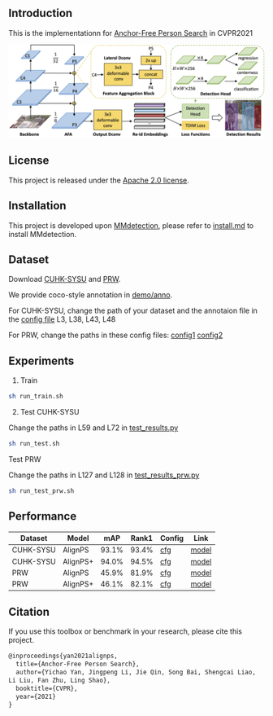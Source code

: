 
## Introduction

This is the implementationn for [Anchor-Free Person Search](https://arxiv.org/abs/2103.11617) in CVPR2021

![demo image](demo/arch.jpg)


## License

This project is released under the [Apache 2.0 license](LICENSE).


## Installation

This project is developed upon [MMdetection](https://github.com/open-mmlab/mmdetection), please refer to [install.md](docs/install.md) to install MMdetection.


## Dataset

Download [CUHK-SYSU](https://github.com/ShuangLI59/person_search) and [PRW](https://github.com/liangzheng06/PRW-baseline).

We provide coco-style annotation in [demo/anno](demo/anno).

For CUHK-SYSU, change the path of your dataset and the annotaion file in the [config file](configs/_base_/datasets/cuhk_detection_1000.py) L3, L38, L43, L48

For PRW, change the paths in these config files: [config1](configs/fcos/prw_base_focal_labelnorm_sub_ldcn_fg15_wd1-3.py) [config2](configs/fcos/prw_dcn_base_focal_labelnorm_sub_ldcn_fg15_wd7-4.py)



## Experiments
  1. Train

   ```bash
   sh run_train.sh
   ```
  2. Test CUHK-SYSU

  Change the paths in L59 and L72 in [test_results.py](tools/test_results.py)

   ```bash
   sh run_test.sh
   ```
   Test PRW

   Change the paths in L127 and L128 in [test_results_prw.py](tools/test_results_prw.py)

   ```bash
   sh run_test_prw.sh
   ```

## Performance

|Dataset|Model|mAP|Rank1| Config | Link |
|-----|-----|------|-----|------|-----|
|CUHK-SYSU|AlignPS| 93.1%|93.4%|[cfg](https://github.com/daodaofr/AlignPS/blob/master/configs/fcos/fcos_center-normbbox-centeronreg-giou_r50_caffe_fpn_gn-head_dcn_4x4_1x_cuhk_reid_1500_stage1_fpncat_dcn_epoch24_multiscale_focal_x4_bg-2_lconv3dcn_sub_triqueue_dcn0.py)| [model](https://drive.google.com/file/d/1WMvvxee15Enca_l9DYzCuOfP1f64zliy/view?usp=sharing)| 
|CUHK-SYSU|AlignPS+|94.0%|94.5%|[cfg](https://github.com/daodaofr/AlignPS/blob/master/configs/fcos/fcos_center-normbbox-centeronreg-giou_r50_caffe_fpn_gn-head_dcn_4x4_1x_cuhk_reid_1500_stage1_fpncat_dcn_epoch24_multiscale_focal_x4_bg-2_lconv3dcn_sub_triqueue.py)| [model](https://drive.google.com/file/d/12AuG37IPkhyrpHG_kqpUzzoDEEkXlgne/view?usp=sharing)| 
|PRW|AlignPS| 45.9%|81.9%|[cfg](https://github.com/daodaofr/AlignPS/blob/master/configs/fcos/prw_base_focal_labelnorm_sub_ldcn_fg15_wd1-3.py)| [model](https://drive.google.com/file/d/1QQNoYQTiO3FIiEpu0AtigGFIDf3wG2u5/view?usp=sharing)| 
|PRW|AlignPS+|46.1%|82.1%|[cfg](https://github.com/daodaofr/AlignPS/blob/master/configs/fcos/prw_dcn_base_focal_labelnorm_sub_ldcn_fg15_wd7-4.py)| [model](https://drive.google.com/file/d/1O02EBrHglE1x-zk88QLLdXF-x6yebwBp/view?usp=sharing)| 


## Citation

If you use this toolbox or benchmark in your research, please cite this project.

```
@inproceedings{yan2021alignps,
  title={Anchor-Free Person Search},
  author={Yichao Yan, Jingpeng Li, Jie Qin, Song Bai, Shengcai Liao, Li Liu, Fan Zhu, Ling Shao},
  booktitle={CVPR},
  year={2021}
}
```

